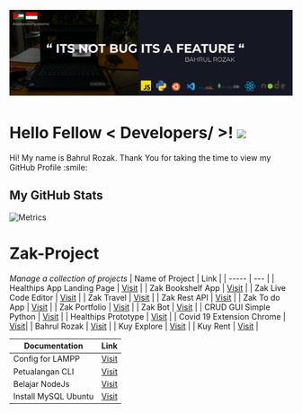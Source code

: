 ![](https://github.com/Bahrul-Rozak/Bahrul-Rozak/blob/master/Hero.png) 
<h1> Hello Fellow < Developers/ >! <img src = "https://raw.githubusercontent.com/MartinHeinz/MartinHeinz/master/wave.gif" width = 50px> </h1>
<p align='center'>

</p>
<div size='20px'> Hi! My name is Bahrul Rozak. Thank You for taking the time to view my GitHub Profile :smile: 
</div>

<h2> My GitHub Stats </h2>

![Metrics](https://metrics.lecoq.io/Bahrul-Rozak?template=terminal&base.header=0&base.activity=0&base.repositories=0&base.metadata=0&languages=1&languages.limit=8&languages.colors=github&languages.threshold=0%25&config.timezone=America%2FToronto)

# Zak-Project
*Manage a collection of projects*
| Name of Project  | Link |
| -----  | --- |
| Healthips App Landing Page | [Visit](https://bahrul-rozak.github.io/Healthips-App-Landing-Page/)  |
| Zak Bookshelf App          | [Visit](https://bahrul-rozak.github.io/Zak-Bookshelf-APP/)           |
| Zak Live Code Editor       | [Visit](https://bahrul-rozak.github.io/Zak-Live-Code-Editor/)        |
| Zak Travel                 | [Visit](https://bahrul-rozak.github.io/Home-zakTravel/)              |
| Zak Rest API               | [Visit](https://github.com/Bahrul-Rozak/Zak-Rest-API)                |
| Zak To do App              | [Visit](https://github.com/Bahrul-Rozak/Zak-Todo-Apps)               |
| Zak Portfolio              | [Visit](https://zak-portfolio.netlify.app/)                          |
| Zak Bot                    | [Visit](https://bahrul-rozak.github.io/Zak-Bot/)                     |
| CRUD GUI Simple Python     | [Visit](https://github.com/Bahrul-Rozak/CRUD-GUI-Simple-With-Python) |
| Healthips Prototype        | [Visit](https://github.com/Bahrul-Rozak/Healthips_App_Prototype)     |
| Covid 19 Extension Chrome  | [Visit](https://github.com/Bahrul-Rozak/Covid19-Extension-for-Chrome)|
| Bahrul Rozak               | [Visit](https://bahrul-rozak.github.io/)                             |
| Kuy Explore                | [Visit](https://bahrul-rozak.github.io/Kuy-Explore/)                 |
| Kuy Rent                   | [Visit](https://bahrul-rozak.github.io/Kuy-Rent/)                    |

| Documentation              | Link |
| -----  | --- |
| Config for LAMPP           | [Visit](https://github.com/Bahrul-Rozak/configuration-for-XAMPP)   |
| Petualangan CLI            | [Visit](https://bahrul-rozak.github.io/Petualangan-Command-Line/)  |
| Belajar NodeJs             | [Visit](https://github.com/Bahrul-Rozak/Belajar-Node-JS)           |
| Install MySQL Ubuntu       | [Visit](https://github.com/Bahrul-Rozak/Install-MY-SQL-Ubuntu)     |



